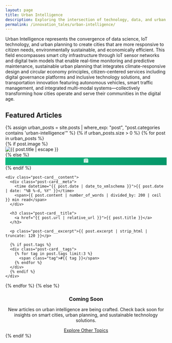 ```yaml
---
layout: page
title: Urban Intelligence
description: Exploring the intersection of technology, data, and urban environments to create smarter, more sustainable cities.
permalink: /innovation_tales/urban-intelligence/
---
```


Urban Intelligence represents the convergence of data science, IoT technology, and urban planning to create cities that are more responsive to citizen needs, environmentally sustainable, and economically efficient. This field encompasses smart city infrastructure through IoT sensor networks and digital twin models that enable real-time monitoring and predictive maintenance, sustainable urban planning that integrates climate-responsive design and circular economy principles, citizen-centered services including digital governance platforms and inclusive technology solutions, and transportation innovation featuring autonomous vehicles, smart traffic management, and integrated multi-modal systems—collectively transforming how cities operate and serve their communities in the digital age.

## Featured Articles

<div class="card-grid" style="margin-top: var(--space-8);">
{% assign urban_posts = site.posts | where_exp: "post", "post.categories contains 'urban-intelligence'" %}
{% if urban_posts.size > 0 %}
  {% for post in urban_posts %}
  <div class="post-card">
    {% if post.image %}
    <div class="post-card__image">
      <img src="{{ post.image | relative_url }}" alt="{{ post.title | escape }}" loading="lazy">
    </div>
    {% else %}
    <div class="post-card__image" style="background: linear-gradient(135deg, #10b981, #059669); display: flex; align-items: center; justify-content: center; color: white; font-size: var(--text-2xl);">
      🏙️
    </div>
    {% endif %}
    
    <div class="post-card__content">
      <div class="post-card__meta">
        <time datetime="{{ post.date | date_to_xmlschema }}">{{ post.date | date: "%B %-d, %Y" }}</time>
        <span>{{ post.content | number_of_words | divided_by: 200 | ceil }} min read</span>
      </div>
      
      <h3 class="post-card__title">
        <a href="{{ post.url | relative_url }}">{{ post.title }}</a>
      </h3>
      
      <p class="post-card__excerpt">{{ post.excerpt | strip_html | truncate: 120 }}</p>
      
      {% if post.tags %}
      <div class="post-card__tags">
        {% for tag in post.tags limit:3 %}
          <span class="tag">#{{ tag }}</span>
        {% endfor %}
      </div>
      {% endif %}
    </div>
  </div>
  {% endfor %}
{% else %}
  <div class="card" style="text-align: center; padding: var(--space-12);">
    <h3 style="color: var(--color-text-secondary); margin-bottom: var(--space-4);">Coming Soon</h3>
    <p style="color: var(--color-text-muted);">New articles on urban intelligence are being crafted. Check back soon for insights on smart cities, urban planning, and sustainable technology solutions.</p>
    <a href="{{ '/' | relative_url }}" class="btn btn--outline" style="margin-top: var(--space-6);">Explore Other Topics</a>
  </div>
{% endif %}
</div>
